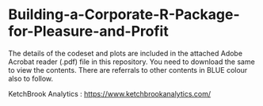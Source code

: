 # Building-a-Corporate-R-Package-for-Pleasure-and-Profit

The details of the codeset and plots are included in the attached Adobe Acrobat reader (.pdf) file in this repository. 
You need to download the same to view the contents. There are referrals to other contents in BLUE colour also to follow.

KetchBrook Analytics : https://www.ketchbrookanalytics.com/
